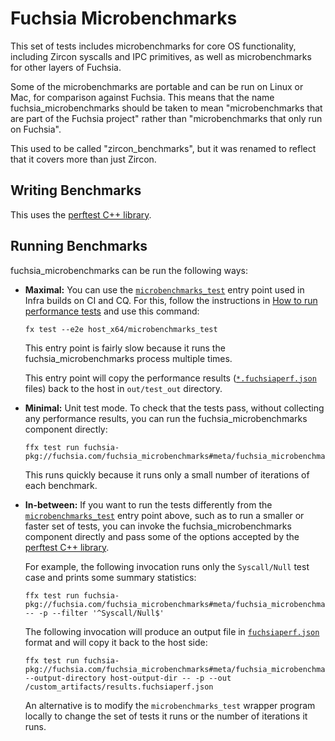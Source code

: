 
# Fuchsia Microbenchmarks

This set of tests includes microbenchmarks for core OS functionality,
including Zircon syscalls and IPC primitives, as well as microbenchmarks for
other layers of Fuchsia.

Some of the microbenchmarks are portable and can be run on Linux or Mac, for
comparison against Fuchsia.  This means that the name fuchsia_microbenchmarks
should be taken to mean "microbenchmarks that are part of the Fuchsia project"
rather than "microbenchmarks that only run on Fuchsia".

This used to be called "zircon_benchmarks", but it was renamed to reflect
that it covers more than just Zircon.

## Writing Benchmarks

This uses the [perftest C++ library][perftest].

## Running Benchmarks

fuchsia_microbenchmarks can be run the following ways:

*   **Maximal:** You can use the
    [`microbenchmarks_test`][microbenchmarks_test] entry point used in
    Infra builds on CI and CQ.  For this, follow the instructions in
    [How to run performance tests][running-perf-tests] and use this
    command:

    ```
    fx test --e2e host_x64/microbenchmarks_test
    ```

    This entry point is fairly slow because it runs the
    fuchsia_microbenchmarks process multiple times.

    This entry point will copy the performance results
    ([`*.fuchsiaperf.json`][fuchsiaperf] files) back to the host in
    `out/test_out` directory.

*   **Minimal:** Unit test mode.  To check that the tests pass,
    without collecting any performance results, you can run the
    fuchsia_microbenchmarks component directly:

    ```
    ffx test run fuchsia-pkg://fuchsia.com/fuchsia_microbenchmarks#meta/fuchsia_microbenchmarks.cm
    ```

    This runs quickly because it runs only a small number of
    iterations of each benchmark.

*   **In-between:** If you want to run the tests differently from the
    [`microbenchmarks_test`][microbenchmarks_test] entry point above,
    such as to run a smaller or faster set of tests, you can invoke
    the fuchsia_microbenchmarks component directly and pass some of
    the options accepted by the [perftest C++ library][perftest].

    For example, the following invocation runs only the `Syscall/Null`
    test case and prints some summary statistics:

    ```
    ffx test run fuchsia-pkg://fuchsia.com/fuchsia_microbenchmarks#meta/fuchsia_microbenchmarks.cm -- -p --filter '^Syscall/Null$'
    ```

    The following invocation will produce an output file in
    [`fuchsiaperf.json`][fuchsiaperf] format and will copy it back to
    the host side:

    ```
    ffx test run fuchsia-pkg://fuchsia.com/fuchsia_microbenchmarks#meta/fuchsia_microbenchmarks.cm --output-directory host-output-dir -- -p --out /custom_artifacts/results.fuchsiaperf.json
    ```

    An alternative is to modify the `microbenchmarks_test` wrapper
    program locally to change the set of tests it runs or the number
    of iterations it runs.

<!-- Links -->

[perftest]: /zircon/system/ulib/perftest/README.md
[microbenchmarks_test]: /src/tests/end_to_end/perf/test/microbenchmarks_test.dart
[running-perf-tests]: /docs/development/performance/running_performance_tests.md
[fuchsiaperf]: /docs/development/performance/fuchsiaperf_format.md
